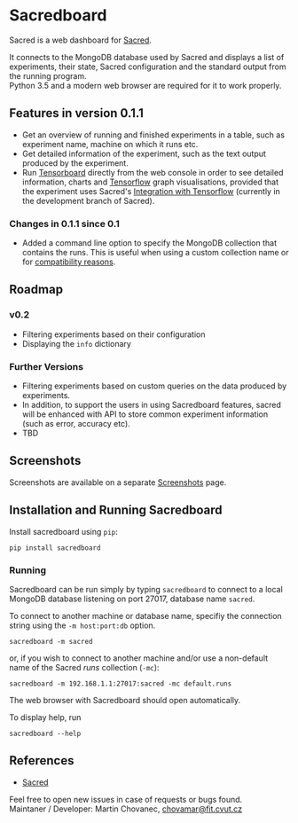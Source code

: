 # Sacredboard

Sacred is a web dashboard for [Sacred](https://github.com/IDSIA/sacred).
 
It connects to the MongoDB database used by Sacred
and displays a list of experiments, their state, Sacred configuration and
the standard output from the running program.  
Python 3.5 and a modern web browser are  required for it to work properly.

## Features in version 0.1.1

- Get an overview of running and finished experiments in a table,
 such as experiment name, machine on which it runs etc.
- Get detailed information of the experiment,
 such as the text output produced by the experiment.
- Run [Tensorboard](https://www.tensorflow.org/versions/r0.10/how_tos/summaries_and_tensorboard/) 
    directly from the web console in order to see detailed information,
    charts and [Tensorflow](https://www.tensorflow.org) graph visualisations,
    provided that the experiment uses Sacred's 
    [Integration with Tensorflow](https://github.com/IDSIA/sacred/blob/develop/docs/tensorflow.rst)
     (currently in the development branch of Sacred).

### Changes in 0.1.1 since 0.1

- Added a command line option to specify the MongoDB collection that contains
the runs. This is useful when using a custom collection name or for
 [compatibility reasons](https://github.com/chovanecm/sacredboard/issues/20).

## Roadmap

### v0.2

- Filtering experiments based on their configuration
- Displaying the `info` dictionary

### Further Versions

- Filtering experiments based on custom queries on the data produced by experiments. 
- In addition, to support the users in using Sacredboard features,
 sacred will be enhanced with API to store common experiment information (such as error, accuracy etc).
- TBD

## Screenshots

Screenshots are available on a separate [Screenshots](./docs/screenshots.md) page.

## Installation and Running Sacredboard

Install sacredboard using `pip`:  

    pip install sacredboard



### Running

Sacredboard can be run simply by typing ``sacredboard`` to connect to
 a local MongoDB database listening on port 27017, database name `sacred`.
 
 To connect to another machine or database name, specifiy the connection string
 using the `-m host:port:db` option.
 
    sacredboard -m sacred
    
or, if you wish to connect to another machine and/or use a non-default
 name of the Sacred *runs* collection (`-mc`):
    
    sacredboard -m 192.168.1.1:27017:sacred -mc default.runs
   

The web browser with Sacredboard should open automatically.


To display help, run

    sacredboard --help


## References

- [Sacred](http://github.com/IDSIA/sacred) 


Feel free to open new issues in case of requests or bugs found.  
Maintaner / Developer: Martin Chovanec, chovamar@fit.cvut.cz